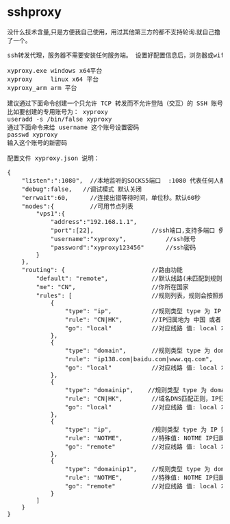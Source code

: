 # sshproxy

没什么技术含量,只是方便我自己使用，用过其他第三方的都不支持轮询.就自己撸了一个。

<pre>
ssh转发代理，服务器不需要安装任何服务端。 设置好配置信息后，浏览器或wifi设置中可以设置SOCKS5代理 

xyproxy.exe	windows x64平台
xyproxy		linux x64 平台
xyproxy_arm	arm 平台

建议通过下面命令创建一个只允许 TCP 转发而不允许登陆（交互）的 SSH 账号。
比如要创建的专用账号为： xyproxy
useradd -s /bin/false xyproxy
通过下面命令来给 username 这个账号设置密码
passwd xyproxy
输入这个账号的新密码

配置文件 xyproxy.json 说明：

{
    "listen":":1080",  //本地监听的SOCKS5端口  :1080 代表任何人都可以连，127.0.0.1:1080 代表只有你本机可连
    "debug":false,   //调试模式 默认关闭
    "errwait":60,      //连接出错等待时间，单位秒。默认60秒
    "nodes":{          //可用节点列表
        "vps1":{
            "address":"192.168.1.1",                             	 //vps地址
            "port":[22],     			//ssh端口,支持多端口 例子 [22,23,24]
            "username":"xyproxy",			//ssh账号
            "password":"xyproxy123456"		//ssh密码
        }
    },
    "routing": {						//路由功能
		"default": "remote",   			//默认线路(未匹配到规则,或者IP归属地查询失败则走此线路),值: local 本地网络 , remote 远程网络
		"me": "CN",						//你所在国家
		"rules": [						//规则列表，规则会按照规则顺序作为优先级执行匹配。
			{
				"type": "ip",			//规则类型 type 为 IP 则请求类型为IP地址的 会走此规则
				"rule": "CN|HK",        //IP归属地为 中国 或者 香港的 走此线路, 特殊值: NOTME IP归属地不是 你所在国家  则走此线路
				"go": "local"           //对应线路 值: local 本地网络   remote 远程网络
			},
			{
				"type": "domain",		//规则类型 type 为 domain 则请求类型为域名的 会走此规则
				"rule": "ip138.com|baidu.com|www.qq.com",	//域名匹配正则，ip138.com 或 baidu.com 的所有子域名 或 www.qq.com 域名走此线路
				"go": "local"			//对应线路 值: local 本地网络   remote 远程网络
			},
			{
				"type": "domainip",    //规则类型 type 为 domainip 则请求类型为域名的 会走此规则
				"rule": "CN|HK",		//域名DNS匹配正则，IP归属地为 中国 或者 香港的 走此线路
				"go": "local"			//对应线路 值: local 本地网络   remote 远程网络
			},
			{
				"type": "ip",			/规则类型 type 为 IP 则请求类型为IP地址的 会走此规则
				"rule": "NOTME",		//特殊值: NOTME IP归属地不是 你所在国家  则走此线路
				"go": "remote"			//对应线路 值: local 本地网络   remote 远程网络
			},
			{
				"type": "domainip1",	//规则类型 type 为 domain 则请求类型为域名的 会走此规则
				"rule": "NOTME",		//特殊值: NOTME IP归属地不是 你所在国家  则走此线路
				"go": "remote"			//对应线路 值: local 本地网络   remote 远程网络
			}
		]
	}
}

</pre>

